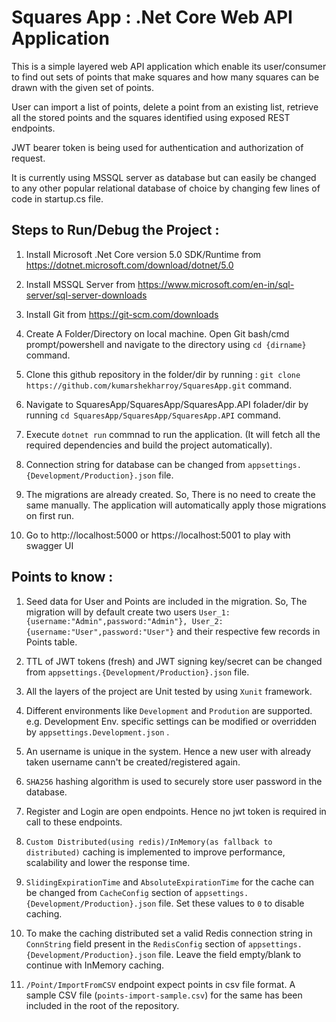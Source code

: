 # Squares App : .Net Core Web API Application
 
 This is a simple layered web API application which enable its user/consumer to find out sets of points that make squares and how many squares can be drawn with the given set of points.
 
 User can import a list of points, delete a point from an existing list, retrieve all the stored points and the squares identified using exposed REST endpoints.
 
 JWT bearer token is being used for authentication and authorization of request. 
 
 It is currently using MSSQL server as database but can easily be changed to any other popular relational database of choice by changing few lines of code in startup.cs file.


## Steps to Run/Debug the Project :

1. Install Microsoft .Net Core version 5.0 SDK/Runtime  from  https://dotnet.microsoft.com/download/dotnet/5.0

2. Install MSSQL Server from https://www.microsoft.com/en-in/sql-server/sql-server-downloads

3. Install Git from https://git-scm.com/downloads

4. Create A Folder/Directory on local machine. Open Git bash/cmd prompt/powershell and navigate to the directory using `cd {dirname}` command.

5. Clone this github repository in the folder/dir by running : `git clone https://github.com/kumarshekharroy/SquaresApp.git` command.

6. Navigate to SquaresApp/SquaresApp/SquaresApp.API folader/dir by running `cd SquaresApp/SquaresApp/SquaresApp.API` command.

7. Execute `dotnet run` commnad to run the application. (It will fetch all the required dependencies and build the project automatically).

8. Connection string for database can be changed from `appsettings.{Development/Production}.json` file.

9. The migrations are already created. So, There is no need to create the same manually. The application will automatically apply those migrations on first run.

10. Go to http://localhost:5000 or https://localhost:5001 to play with swagger UI 


## Points to know :

1. Seed data for User and Points are included in the migration. So, The migration will by default create two users `User_1: {username:"Admin",password:"Admin"}, User_2: {username:"User",password:"User"}` and their respective few records in Points table.
 
2. TTL of JWT tokens (fresh) and JWT signing key/secret can be changed from `appsettings.{Development/Production}.json` file.

3. All the layers of the project are Unit tested by using `Xunit` framework.

4. Different environments like `Development` and `Prodution` are supported. e.g. Development Env. specific settings can be modified or overridden by `appsettings.Development.json` . 

5. An username is unique in the system. Hence a new user with already taken username cann't be created/registered again.

6. `SHA256` hashing algorithm is used to securely store user password in the database. 
 
7. Register and Login are open endpoints. Hence no jwt token is required in call to these endpoints.

8. `Custom Distributed(using redis)/InMemory(as fallback to distributed)` caching is implemented to improve  performance, scalability and lower the response time. 

9. `SlidingExpirationTime` and `AbsoluteExpirationTime` for the cache can be changed from `CacheConfig` section of `appsettings.{Development/Production}.json` file. Set these values to `0` to disable caching.

10. To make the caching distributed set a valid Redis connection string in `ConnString` field present in the `RedisConfig` section of `appsettings.{Development/Production}.json` file. Leave the field empty/blank to continue with InMemory caching.

11. `/Point/ImportFromCSV` endpoint expect points in csv file format. A sample CSV file (`points-import-sample.csv`) for the same has been included in the root of the repository. 